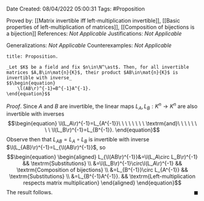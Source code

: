<div class="topSpace"></div>

Date Created: 08/04/2022 05:00:31
Tags: #Proposition

Proved by: [[Matrix invertible iff left-multiplication invertible]], [[Basic properties of left-multiplication of matrices]], [[Composition of bijections is a bijection]]
References: _Not Applicable_
Justifications: _Not Applicable_

Generalizations: _Not Applicable_
Counterexamples: _Not Applicable_

``` ad-Proposition
title: Proposition.

_Let $K$ be a field and fix $n\in\N^\ast$. Then, for all invertible matrices $A,B\in\mat{n}{K}$, their product $AB\in\mat{n}{K}$ is invertible with inverse_
$$\begin{equation}
    \l(AB\r)^{-1}=B^{-1}A^{-1}.
\end{equation}$$

```

_Proof_. Since $A$ and $B$ are invertible, the linear maps $L_A,L_B:K^n\to K^n$ are also invertible with inverses
$$\begin{equation}
    \l(L_A\r)^{-1}=L_{A^{-1}}\ \ \ \ \ \ \ \ \textrm{and}\ \ \ \ \ \ \ \ \l(L_B\r)^{-1}=L_{B^{-1}}.
\end{equation}$$
Observe then that $L_{AB}=L_A\circ L_B$ is invertible with inverse $\l(L_{AB}\r)^{-1}=L_{\l(AB\r)^{-1}}$, so
$$\begin{equation}
    \begin{aligned}
        L_{\l(AB\r)^{-1}}&=\l(L_A\circ L_B\r)^{-1} && \textrm{Substitutions} \\
        &=\l(L_B\r)^{-1}\circ\l(L_A\r)^{-1} && \textrm{Composition of bijections} \\
        &=L_{B^{-1}}\circ L_{A^{-1}} && \textrm{Substitutions} \\
        &=L_{B^{-1}A^{-1}}. && \textrm{Left-multiplication respects matrix multiplication}
    \end{aligned}
\end{equation}$$
The result follows.<span style="float:right;">$\blacksquare$</span>

